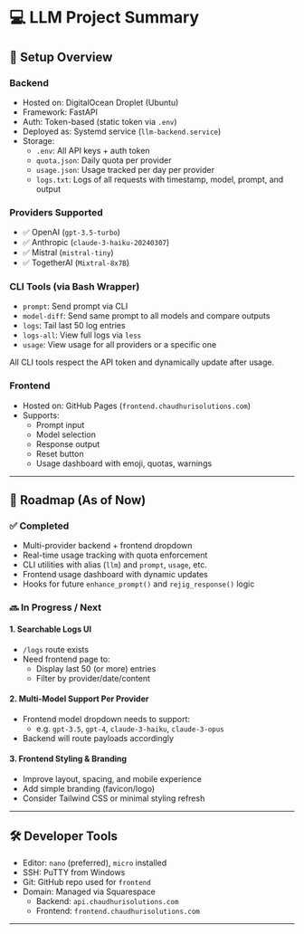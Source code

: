 # 💻 LLM Project Summary

## 🧠 Setup Overview

### Backend
- Hosted on: DigitalOcean Droplet (Ubuntu)
- Framework: FastAPI
- Auth: Token-based (static token via `.env`)
- Deployed as: Systemd service (`llm-backend.service`)
- Storage:
  - `.env`: All API keys + auth token
  - `quota.json`: Daily quota per provider
  - `usage.json`: Usage tracked per day per provider
  - `logs.txt`: Logs of all requests with timestamp, model, prompt, and output

### Providers Supported
- ✅ OpenAI (`gpt-3.5-turbo`)
- ✅ Anthropic (`claude-3-haiku-20240307`)
- ✅ Mistral (`mistral-tiny`)
- ✅ TogetherAI (`Mixtral-8x7B`)

### CLI Tools (via Bash Wrapper)
- `prompt`: Send prompt via CLI
- `model-diff`: Send same prompt to all models and compare outputs
- `logs`: Tail last 50 log entries
- `logs-all`: View full logs via `less`
- `usage`: View usage for all providers or a specific one

All CLI tools respect the API token and dynamically update after usage.

### Frontend
- Hosted on: GitHub Pages (`frontend.chaudhurisolutions.com`)
- Supports:
  - Prompt input
  - Model selection
  - Response output
  - Reset button
  - Usage dashboard with emoji, quotas, warnings

---

## 🚧 Roadmap (As of Now)

### ✅ Completed
- Multi-provider backend + frontend dropdown
- Real-time usage tracking with quota enforcement
- CLI utilities with alias (`llm`) and `prompt`, `usage`, etc.
- Frontend usage dashboard with dynamic updates
- Hooks for future `enhance_prompt()` and `rejig_response()` logic

### 🔜 In Progress / Next

#### 1. Searchable Logs UI
- `/logs` route exists
- Need frontend page to:
  - Display last 50 (or more) entries
  - Filter by provider/date/content

#### 2. Multi-Model Support Per Provider
- Frontend model dropdown needs to support:
  - e.g. `gpt-3.5`, `gpt-4`, `claude-3-haiku`, `claude-3-opus`
- Backend will route payloads accordingly

#### 3. Frontend Styling & Branding
- Improve layout, spacing, and mobile experience
- Add simple branding (favicon/logo)
- Consider Tailwind CSS or minimal styling refresh

---

## 🛠 Developer Tools
- Editor: `nano` (preferred), `micro` installed
- SSH: PuTTY from Windows
- Git: GitHub repo used for `frontend`
- Domain: Managed via Squarespace
  - Backend: `api.chaudhurisolutions.com`
  - Frontend: `frontend.chaudhurisolutions.com`

---


